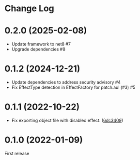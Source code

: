 # Change Log

# 0.2.0 (2025-02-08)
- Update framework to net8 #7
- Upgrade dependencies #8

# 0.1.2 (2024-12-21)
- Update dependencies to address security advisory #4
- Fix EffectType detection in EffectFactory for patch.aul (#3) #5

# 0.1.1 (2022-10-22)
- Fix exporting object file with disabled effect. ([6dc3409](https://github.com/karoterra/AupDotNet/commit/6dc3409f5f2895a16d2da47ffeeb833209fea503))

# 0.1.0 (2022-01-09)
First release
